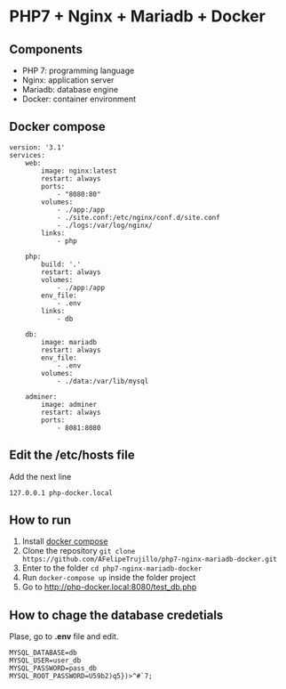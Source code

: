 # PHP7 + Nginx + Mariadb + Docker

## Components

- PHP 7: programming language
- Nginx: application server
- Mariadb: database engine
- Docker: container environment

## Docker compose

```
version: '3.1'
services:
    web:
        image: nginx:latest
        restart: always
        ports:
            - "8080:80"
        volumes:
            - ./app:/app
            - ./site.conf:/etc/nginx/conf.d/site.conf
            - ./logs:/var/log/nginx/
        links:
            - php
    
    php:
        build: '.'
        restart: always
        volumes:
            - ./app:/app
        env_file:
            - .env
        links:
            - db

    db:
        image: mariadb
        restart: always
        env_file:
            - .env
        volumes:
            - ./data:/var/lib/mysql
    
    adminer:
        image: adminer
        restart: always
        ports:
            - 8081:8080            
```
## Edit the /etc/hosts file

Add the next line

```
127.0.0.1 php-docker.local
```

## How to run

1. Install [docker compose](https://docs.docker.com/compose/install/)
2. Clone the repository ```git clone https://github.com/AFelipeTrujillo/php7-nginx-mariadb-docker.git```
3. Enter to the folder ```cd php7-nginx-mariadb-docker```
4. Run ```docker-compose up``` inside the folder project
5. Go to http://php-docker.local:8080/test_db.php

## How to chage the database credetials

Plase, go to **.env** file and edit.

```
MYSQL_DATABASE=db
MYSQL_USER=user_db
MYSQL_PASSWORD=pass_db
MYSQL_ROOT_PASSWORD=U59b2)q5})>^#`7;
```

